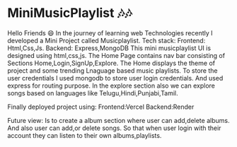 # MiniMusicPlaylist 🎶🎶
Hello Friends 😄
In the journey of learning web Technologies recently I developed a Mini Project called Musicplaylist.
Tech stack:
        Frontend:
        Html,Css,Js.
        Backend:
        Express,MongoDB
This mini musicplaylist UI is designed using html,css,js.
The Home Page contains nav bar consisting of Sections Home,Login,SignUp,Explore.
The Home displays the theme of project and some trending Lnaguage based music playlists.
To store the user credentials I used mongodb to store user login credentials.
And used express for routing purpose.
In the explore section also we can explore songs based on languages like Telugu,Hindi,Punjabi,Tamil.

Finally deployed project using:
Frontend:Vercel
Backend:Render

Future view:
        Is to create a album section where user can add,delete albums.
        And also user can add,or delete songs.
        So that when user login with their account they can listen to their own albums,playlists.


